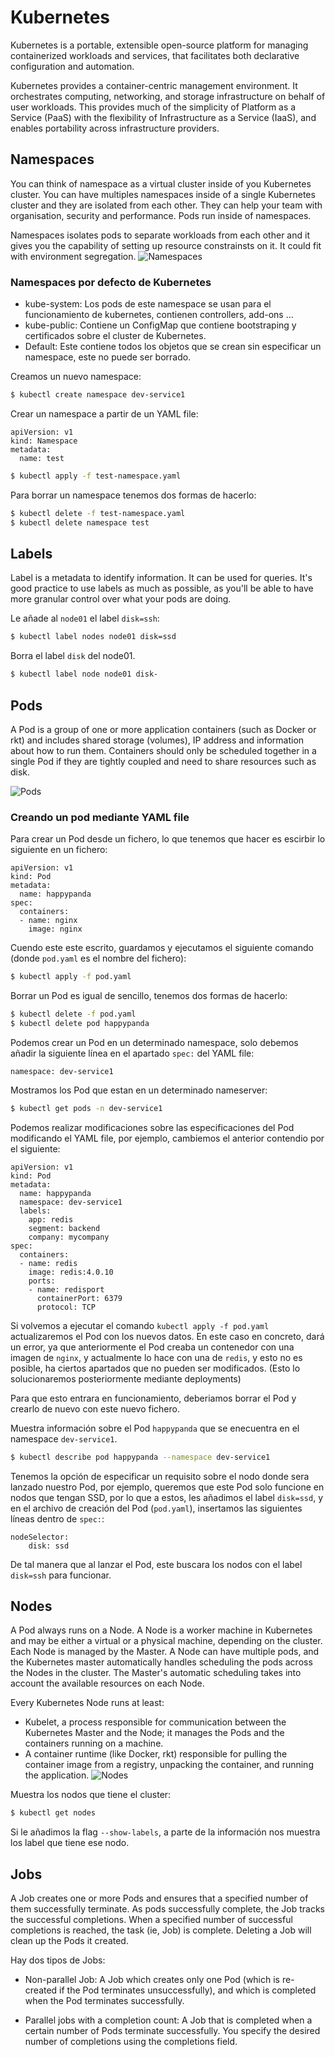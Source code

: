 # Kubernetes

Kubernetes is a portable, extensible open-source platform for managing containerized workloads and services, that facilitates both declarative configuration and automation.

Kubernetes provides a container-centric management environment. It orchestrates computing, networking, and storage infrastructure on behalf of user workloads. This provides much of the simplicity of Platform as a Service (PaaS) with the flexibility of Infrastructure as a Service (IaaS), and enables portability across infrastructure providers.

## Namespaces
You can think of namespace as a virtual cluster inside of you Kubernetes cluster. You can have multiples namespaces inside of a single Kubernetes cluster and they are isolated from each other. They can help your team with organisation, security and performance. Pods run inside of namespaces.

Namespaces isolates pods to separate workloads from each other and it gives you the capability of setting up resource constrainsts on it. It could fit with environment segregation.
![Namespaces](https://www.katacoda.com/contino/courses/kubernetes/pods/assets/namespaces.png)

### Namespaces por defecto de Kubernetes
- kube-system: Los pods de este namespace se usan para el funcionamiento de kubernetes, contienen controllers, add-ons …
- kube-public: Contiene un ConfigMap que contiene bootstraping y certificados sobre el cluster de Kubernetes.
- Default: Este contiene todos los objetos que se crean sin especificar un namespace, este no puede ser borrado.

Creamos un nuevo namespace:
```sh
$ kubectl create namespace dev-service1
```

Crear un namespace a partir de un YAML file:
```
apiVersion: v1
kind: Namespace
metadata:
  name: test
```
```sh
$ kubectl apply -f test-namespace.yaml
```

Para borrar un namespace tenemos dos formas de hacerlo:
```sh
$ kubectl delete -f test-namespace.yaml
$ kubectl delete namespace test
```

## Labels
Label is a metadata to identify information. It can be used for queries. It's good practice to use labels as much as possible, as you'll be able to have more granular control over what your pods are doing.

Le añade al `node01` el label `disk=ssh`:
```sh
$ kubectl label nodes node01 disk=ssd
```

Borra el label `disk` del node01.
```sh 
$ kubectl label node node01 disk-
```


## Pods
A Pod is a group of one or more application containers (such as Docker or rkt) and includes shared storage (volumes), IP address and information about how to run them.
Containers should only be scheduled together in a single Pod if they are tightly coupled and need to share resources such as disk.

![Pods](https://d33wubrfki0l68.cloudfront.net/fe03f68d8ede9815184852ca2a4fd30325e5d15a/98064/docs/tutorials/kubernetes-basics/public/images/module_03_pods.svg)

### Creando un pod mediante YAML file
Para crear un Pod desde un fichero, lo que tenemos que hacer es escirbir lo siguiente en un fichero:
```
apiVersion: v1
kind: Pod
metadata:
  name: happypanda
spec:
  containers:
  - name: nginx
    image: nginx
```
Cuendo este este escrito, guardamos y ejecutamos el siguiente comando (donde `pod.yaml` es el nombre del fichero):
```sh
$ kubectl apply -f pod.yaml
```
Borrar un Pod es igual de sencillo, tenemos dos formas de hacerlo:
```sh
$ kubectl delete -f pod.yaml
$ kubectl delete pod happypanda
```
Podemos crear un Pod en un determinado namespace, solo debemos añadir la siguiente línea en el apartado `spec:` del YAML file:
```
namespace: dev-service1
```
Mostramos los Pod que estan en un determinado nameserver:
```sh
$ kubectl get pods -n dev-service1
```
Podemos realizar modificaciones sobre las especificaciones del Pod modificando el YAML file, por ejemplo, cambiemos el anterior contendio por el siguiente:
```
apiVersion: v1
kind: Pod
metadata:
  name: happypanda
  namespace: dev-service1
  labels: 
    app: redis
    segment: backend
    company: mycompany    
spec:
  containers:
  - name: redis
    image: redis:4.0.10
    ports:
    - name: redisport
      containerPort: 6379
      protocol: TCP
```

Si volvemos a ejecutar el comando `kubectl apply -f pod.yaml` actualizaremos el Pod con los nuevos datos.
En este caso en concreto, dará un error, ya que anteriormente el Pod creaba un contenedor con una imagen de `nginx`, y actualmente lo hace con una de `redis`, y esto no es posible, ha ciertos apartados que no pueden ser modificados.
(Esto lo solucionaremos posteriormente mediante deployments)

Para que esto entrara en funcionamiento, deberiamos borrar el Pod y crearlo de nuevo con este nuevo fichero.

Muestra información sobre el Pod `happypanda` que se enecuentra en el namespace `dev-service1`.
```sh
$ kubectl describe pod happypanda --namespace dev-service1
```

Tenemos la opción de especificar un requisito sobre el nodo donde sera lanzado nuestro Pod, por ejemplo, queremos que este Pod solo funcione en nodos que tengan SSD, por lo que a estos, les añadimos el label `disk=ssd`, y en el archivo de creación del Pod (`pod.yaml`), insertamos las siguientes líneas dentro de `spec:`:
```
nodeSelector:
    disk: ssd
```
De tal manera que al lanzar el Pod, este buscara los nodos con el label `disk=ssh` para funcionar.

## Nodes
A Pod always runs on a Node. A Node is a worker machine in Kubernetes and may be either a virtual or a physical machine, depending on the cluster. Each Node is managed by the Master. A Node can have multiple pods, and the Kubernetes master automatically handles scheduling the pods across the Nodes in the cluster. The Master's automatic scheduling takes into account the available resources on each Node.

Every Kubernetes Node runs at least:
- Kubelet, a process responsible for communication between the Kubernetes Master and the Node; it manages the Pods and the containers running on a machine.
 - A container runtime (like Docker, rkt) responsible for pulling the container image from a registry, unpacking the container, and running the application.
![Nodes](https://d33wubrfki0l68.cloudfront.net/5cb72d407cbe2755e581b6de757e0d81760d5b86/a9df9/docs/tutorials/kubernetes-basics/public/images/module_03_nodes.svg)

Muestra los nodos que tiene el cluster:
```sh
$ kubectl get nodes
```
Si le añadimos la flag `--show-labels`, a parte de la información nos muestra los label que tiene ese nodo.

## Jobs
A Job creates one or more Pods and ensures that a specified number of them successfully terminate. As pods successfully complete, the Job tracks the successful completions. When a specified number of successful completions is reached, the task (ie, Job) is complete. Deleting a Job will clean up the Pods it created.

Hay dos tipos de Jobs:

- Non-parallel Job: A Job which creates only one Pod (which is re-created if the Pod terminates unsuccessfully), and which is completed when the Pod terminates successfully.

- Parallel jobs with a completion count: A Job that is completed when a certain number of Pods terminate successfully. You specify the desired number of completions using the completions field.


